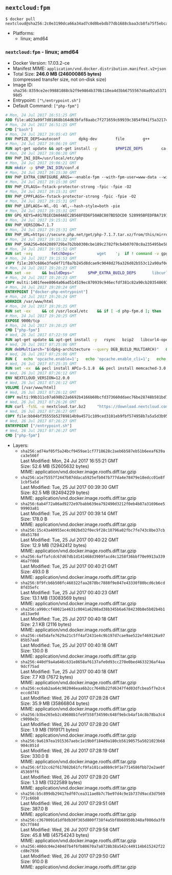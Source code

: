 ## `nextcloud:fpm`

```console
$ docker pull nextcloud@sha256:2c0e3190dca66a34ad7c0d0bebdb77db1688cbaa3cb8fa75f5ebca776a3fab63
```

-	Platforms:
	-	linux; amd64

### `nextcloud:fpm` - linux; amd64

-	Docker Version: 17.03.2-ce
-	Manifest MIME: `application/vnd.docker.distribution.manifest.v2+json`
-	Total Size: **246.0 MB (246000865 bytes)**  
	(compressed transfer size, not on-disk size)
-	Image ID: `sha256:8359ce2ec99881088cb2f9e9864b370b110ea4d3bb6755567d4ad92a537198d5`
-	Entrypoint: `["\/entrypoint.sh"]`
-	Default Command: `["php-fpm"]`

```dockerfile
# Mon, 24 Jul 2017 16:51:25 GMT
ADD file:a023a99f7d01868b164d63bfaf8aabc7f271659c69939c3854f041f5a3217428 in / 
# Mon, 24 Jul 2017 16:51:25 GMT
CMD ["bash"]
# Mon, 24 Jul 2017 19:05:43 GMT
ENV PHPIZE_DEPS=autoconf 		dpkg-dev 		file 		g++ 		gcc 		libc-dev 		libpcre3-dev 		make 		pkg-config 		re2c
# Mon, 24 Jul 2017 19:06:19 GMT
RUN apt-get update && apt-get install -y 		$PHPIZE_DEPS 		ca-certificates 		curl 		libedit2 		libsqlite3-0 		libxml2 		xz-utils 	--no-install-recommends && rm -r /var/lib/apt/lists/*
# Mon, 24 Jul 2017 19:06:20 GMT
ENV PHP_INI_DIR=/usr/local/etc/php
# Mon, 24 Jul 2017 19:06:21 GMT
RUN mkdir -p $PHP_INI_DIR/conf.d
# Mon, 24 Jul 2017 19:15:30 GMT
ENV PHP_EXTRA_CONFIGURE_ARGS=--enable-fpm --with-fpm-user=www-data --with-fpm-group=www-data
# Mon, 24 Jul 2017 19:15:30 GMT
ENV PHP_CFLAGS=-fstack-protector-strong -fpic -fpie -O2
# Mon, 24 Jul 2017 19:15:31 GMT
ENV PHP_CPPFLAGS=-fstack-protector-strong -fpic -fpie -O2
# Mon, 24 Jul 2017 19:15:31 GMT
ENV PHP_LDFLAGS=-Wl,-O1 -Wl,--hash-style=both -pie
# Mon, 24 Jul 2017 19:15:31 GMT
ENV GPG_KEYS=A917B1ECDA84AEC2B568FED6F50ABC807BD5DCD0 528995BFEDFBA7191D46839EF9BA0ADA31CBD89E
# Mon, 24 Jul 2017 19:15:31 GMT
ENV PHP_VERSION=7.1.7
# Mon, 24 Jul 2017 19:15:31 GMT
ENV PHP_URL=https://secure.php.net/get/php-7.1.7.tar.xz/from/this/mirror PHP_ASC_URL=https://secure.php.net/get/php-7.1.7.tar.xz.asc/from/this/mirror
# Mon, 24 Jul 2017 19:15:32 GMT
ENV PHP_SHA256=0d42089729be7b2bb0308cbe189c2782f9cb4b07078c8a235495be5874fff729 PHP_MD5=
# Mon, 24 Jul 2017 19:15:52 GMT
RUN set -xe; 		fetchDeps=' 		wget 	'; 	if ! command -v gpg > /dev/null; then 		fetchDeps="$fetchDeps 			dirmngr 			gnupg2 		"; 	fi; 	apt-get update; 	apt-get install -y --no-install-recommends $fetchDeps; 	rm -rf /var/lib/apt/lists/*; 		mkdir -p /usr/src; 	cd /usr/src; 		wget -O php.tar.xz "$PHP_URL"; 		if [ -n "$PHP_SHA256" ]; then 		echo "$PHP_SHA256 *php.tar.xz" | sha256sum -c -; 	fi; 	if [ -n "$PHP_MD5" ]; then 		echo "$PHP_MD5 *php.tar.xz" | md5sum -c -; 	fi; 		if [ -n "$PHP_ASC_URL" ]; then 		wget -O php.tar.xz.asc "$PHP_ASC_URL"; 		export GNUPGHOME="$(mktemp -d)"; 		for key in $GPG_KEYS; do 			gpg --keyserver ha.pool.sks-keyservers.net --recv-keys "$key"; 		done; 		gpg --batch --verify php.tar.xz.asc php.tar.xz; 		rm -rf "$GNUPGHOME"; 	fi; 		apt-get purge -y --auto-remove -o APT::AutoRemove::RecommendsImportant=false $fetchDeps
# Mon, 24 Jul 2017 19:15:53 GMT
COPY file:207c686e3fed4f71f8a7b245d8dcae9c9048d276a326d82b553c12a90af0c0ca in /usr/local/bin/ 
# Mon, 24 Jul 2017 19:20:23 GMT
RUN set -xe 	&& buildDeps=" 		$PHP_EXTRA_BUILD_DEPS 		libcurl4-openssl-dev 		libedit-dev 		libsqlite3-dev 		libssl-dev 		libxml2-dev 		zlib1g-dev 	" 	&& apt-get update && apt-get install -y $buildDeps --no-install-recommends && rm -rf /var/lib/apt/lists/* 		&& export CFLAGS="$PHP_CFLAGS" 		CPPFLAGS="$PHP_CPPFLAGS" 		LDFLAGS="$PHP_LDFLAGS" 	&& docker-php-source extract 	&& cd /usr/src/php 	&& gnuArch="$(dpkg-architecture --query DEB_BUILD_GNU_TYPE)" 	&& debMultiarch="$(dpkg-architecture --query DEB_BUILD_MULTIARCH)" 	&& if [ ! -d /usr/include/curl ]; then 		ln -sT "/usr/include/$debMultiarch/curl" /usr/local/include/curl; 	fi 	&& ./configure 		--build="$gnuArch" 		--with-config-file-path="$PHP_INI_DIR" 		--with-config-file-scan-dir="$PHP_INI_DIR/conf.d" 				--disable-cgi 				--enable-ftp 		--enable-mbstring 		--enable-mysqlnd 				--with-curl 		--with-libedit 		--with-openssl 		--with-zlib 				--with-pcre-regex=/usr 		--with-libdir="lib/$debMultiarch" 				$PHP_EXTRA_CONFIGURE_ARGS 	&& make -j "$(nproc)" 	&& make install 	&& { find /usr/local/bin /usr/local/sbin -type f -executable -exec strip --strip-all '{}' + || true; } 	&& make clean 	&& cd / 	&& docker-php-source delete 		&& apt-get purge -y --auto-remove -o APT::AutoRemove::RecommendsImportant=false $buildDeps 		&& pecl update-channels 	&& rm -rf /tmp/pear ~/.pearrc
# Mon, 24 Jul 2017 19:20:23 GMT
COPY multi:1401feee8064a06ad514519ec870939c946ecfdf381c82a90cb2035486938ee9 in /usr/local/bin/ 
# Mon, 24 Jul 2017 19:20:24 GMT
ENTRYPOINT ["docker-php-entrypoint"]
# Mon, 24 Jul 2017 19:20:24 GMT
WORKDIR /var/www/html
# Mon, 24 Jul 2017 19:20:25 GMT
RUN set -ex 	&& cd /usr/local/etc 	&& if [ -d php-fpm.d ]; then 		sed 's!=NONE/!=!g' php-fpm.conf.default | tee php-fpm.conf > /dev/null; 		cp php-fpm.d/www.conf.default php-fpm.d/www.conf; 	else 		mkdir php-fpm.d; 		cp php-fpm.conf.default php-fpm.d/www.conf; 		{ 			echo '[global]'; 			echo 'include=etc/php-fpm.d/*.conf'; 		} | tee php-fpm.conf; 	fi 	&& { 		echo '[global]'; 		echo 'error_log = /proc/self/fd/2'; 		echo; 		echo '[www]'; 		echo '; if we send this to /proc/self/fd/1, it never appears'; 		echo 'access.log = /proc/self/fd/2'; 		echo; 		echo 'clear_env = no'; 		echo; 		echo '; Ensure worker stdout and stderr are sent to the main error log.'; 		echo 'catch_workers_output = yes'; 	} | tee php-fpm.d/docker.conf 	&& { 		echo '[global]'; 		echo 'daemonize = no'; 		echo; 		echo '[www]'; 		echo 'listen = [::]:9000'; 	} | tee php-fpm.d/zz-docker.conf
# Mon, 24 Jul 2017 19:20:25 GMT
EXPOSE 9000/tcp
# Mon, 24 Jul 2017 19:20:25 GMT
CMD ["php-fpm"]
# Wed, 26 Jul 2017 07:22:59 GMT
RUN apt-get update && apt-get install -y   rsync   bzip2   libcurl4-openssl-dev   libfreetype6-dev   libicu-dev   libjpeg-dev   libldap2-dev   libmcrypt-dev   libmemcached-dev   libpng12-dev   libpq-dev   libxml2-dev   && rm -rf /var/lib/apt/lists/*
# Wed, 26 Jul 2017 07:25:06 GMT
RUN debMultiarch="$(dpkg-architecture --query DEB_BUILD_MULTIARCH)"   && docker-php-ext-configure gd --with-png-dir=/usr --with-jpeg-dir=/usr   && docker-php-ext-configure ldap --with-libdir="lib/$debMultiarch"   && docker-php-ext-install gd exif intl mbstring mcrypt ldap mysqli opcache pdo_mysql pdo_pgsql pgsql zip pcntl
# Wed, 26 Jul 2017 07:25:06 GMT
RUN {   echo 'opcache.enable=1';   echo 'opcache.enable_cli=1';   echo 'opcache.interned_strings_buffer=8';   echo 'opcache.max_accelerated_files=10000';   echo 'opcache.memory_consumption=128';   echo 'opcache.save_comments=1';   echo 'opcache.revalidate_freq=1';   } > /usr/local/etc/php/conf.d/opcache-recommended.ini
# Wed, 26 Jul 2017 07:25:35 GMT
RUN set -ex  && pecl install APCu-5.1.8  && pecl install memcached-3.0.3  && pecl install redis-3.1.2  && docker-php-ext-enable apcu redis memcached
# Wed, 26 Jul 2017 07:26:12 GMT
ENV NEXTCLOUD_VERSION=12.0.0
# Wed, 26 Jul 2017 07:26:12 GMT
VOLUME [/var/www/html]
# Wed, 26 Jul 2017 07:26:12 GMT
COPY multi:99b311c07a698b22a6692b4166b60bcfd373660ddaec76be28748b581bd71cc4 in /usr/src/nextcloud/config/ 
# Wed, 26 Jul 2017 07:26:26 GMT
RUN curl -fsSL -o nextcloud.tar.bz2     "https://download.nextcloud.com/server/releases/nextcloud-${NEXTCLOUD_VERSION}.tar.bz2"  && curl -fsSL -o nextcloud.tar.bz2.asc     "https://download.nextcloud.com/server/releases/nextcloud-${NEXTCLOUD_VERSION}.tar.bz2.asc"  && export GNUPGHOME="$(mktemp -d)"  && gpg --keyserver ha.pool.sks-keyservers.net --recv-keys 28806A878AE423A28372792ED75899B9A724937A  && gpg --batch --verify nextcloud.tar.bz2.asc nextcloud.tar.bz2  && rm -r "$GNUPGHOME" nextcloud.tar.bz2.asc  && tar -xjf nextcloud.tar.bz2 -C /usr/src/  && rm nextcloud.tar.bz2  && rm -rf /usr/src/nextcloud/updater  && mkdir -p /usr/src/nextcloud/data  && mkdir -p /usr/src/nextcloud/custom_apps  && find /usr/src/nextcloud/ -type f -print0 | xargs -0 chmod 0640  && find /usr/src/nextcloud/ -type d -print0 | xargs -0 chmod 0750  && chown -R root:www-data /usr/src/nextcloud/  && chown -R www-data:www-data /usr/src/nextcloud/custom_apps/  && chown -R www-data:www-data /usr/src/nextcloud/config/  && chown -R www-data:www-data /usr/src/nextcloud/data/  && chown -R www-data:www-data /usr/src/nextcloud/themes/  && chmod +x /usr/src/nextcloud/occ
# Wed, 26 Jul 2017 07:26:27 GMT
COPY file:bb04bf35555b52789814b9a4571c109ced3101eb9fbf574958b7a5a5d3b95469 in /entrypoint.sh 
# Wed, 26 Jul 2017 07:26:27 GMT
ENTRYPOINT ["/entrypoint.sh"]
# Wed, 26 Jul 2017 07:26:27 GMT
CMD ["php-fpm"]
```

-	Layers:
	-	`sha256:ad74af05f5a24bcf9459ae1cf7718628c2aeb6b587eb51b6eeaf639aca3e566f`  
		Last Modified: Mon, 24 Jul 2017 16:55:21 GMT  
		Size: 52.6 MB (52605632 bytes)  
		MIME: application/vnd.docker.image.rootfs.diff.tar.gzip
	-	`sha256:a1e75557f2447b87ddaca5925efb047b777da4e78479e18edcc01e8f1cbf5a5d`  
		Last Modified: Tue, 25 Jul 2017 00:39:30 GMT  
		Size: 82.5 MB (82494229 bytes)  
		MIME: application/vnd.docker.image.rootfs.diff.tar.gzip
	-	`sha256:6ab4f72a86ad9272e97babb639ea792490d3212f0eb4b87a31696ee599903a81`  
		Last Modified: Tue, 25 Jul 2017 00:39:14 GMT  
		Size: 178.0 B  
		MIME: application/vnd.docker.image.rootfs.diff.tar.gzip
	-	`sha256:15c43a40955ec4c002bd32f0ec9f28c10796a02fbc7fe743c8be37cbd8a5178d`  
		Last Modified: Tue, 25 Jul 2017 00:40:22 GMT  
		Size: 12.9 MB (12942412 bytes)  
		MIME: application/vnd.docker.image.rootfs.diff.tar.gzip
	-	`sha256:6affafcdc67d67db1d141468d3909facd4c1258f36bbf70e9913a33946a7f008`  
		Last Modified: Tue, 25 Jul 2017 00:40:21 GMT  
		Size: 493.0 B  
		MIME: application/vnd.docker.image.rootfs.diff.tar.gzip
	-	`sha256:8f9fcb6b508fc460322faa2878bc7888f9e847e43330f80bcd6cb6cd8fd35efc`  
		Last Modified: Tue, 25 Jul 2017 00:40:23 GMT  
		Size: 13.1 MB (13083569 bytes)  
		MIME: application/vnd.docker.image.rootfs.diff.tar.gzip
	-	`sha256:a990ccf48021e4631c0041a6208ad38b345b6a6784230b8e5b02b4b1a613ae9d`  
		Last Modified: Tue, 25 Jul 2017 00:40:18 GMT  
		Size: 2.1 KB (2116 bytes)  
		MIME: application/vnd.docker.image.rootfs.diff.tar.gzip
	-	`sha256:c6d5dafe7629a21c5ff4af2431e4c9b197d7cae9ae522ef469126a9785b57aa8`  
		Last Modified: Tue, 25 Jul 2017 00:40:18 GMT  
		Size: 130.0 B  
		MIME: application/vnd.docker.image.rootfs.diff.tar.gzip
	-	`sha256:440df9a4a646c631e8658af6137afe0d93cc270e0bed4633236af4aa9dcf75ad`  
		Last Modified: Tue, 25 Jul 2017 00:40:18 GMT  
		Size: 7.7 KB (7672 bytes)  
		MIME: application/vnd.docker.image.rootfs.diff.tar.gzip
	-	`sha256:ec6ab2aa64c902046eaa6b2cc7648b22fd6347f4d03dfcbea5f7e2c4eccdd743`  
		Last Modified: Wed, 26 Jul 2017 07:28:28 GMT  
		Size: 35.9 MB (35866804 bytes)  
		MIME: application/vnd.docker.image.rootfs.diff.tar.gzip
	-	`sha256:b3be265eb2c49608b1fe9f558f34590c648f9ebcb4af14c8b78ba3c4c9090e3c`  
		Last Modified: Wed, 26 Jul 2017 07:28:20 GMT  
		Size: 1.9 MB (1919171 bytes)  
		MIME: application/vnd.docker.image.rootfs.diff.tar.gzip
	-	`sha256:9a6197ea1915367aebc1e19b0f184d9a180cb56190575a5021023b68904c051d`  
		Last Modified: Wed, 26 Jul 2017 07:28:19 GMT  
		Size: 330.0 B  
		MIME: application/vnd.docker.image.rootfs.diff.tar.gzip
	-	`sha256:6f32cc62f617082b61fcf9fa101cad0b9c9f1e7714586fbb72e2ae0f45369ff6`  
		Last Modified: Wed, 26 Jul 2017 07:28:20 GMT  
		Size: 1.3 MB (1322589 bytes)  
		MIME: application/vnd.docker.image.rootfs.diff.tar.gzip
	-	`sha256:b5c899db29417edf07cea311ae8b7c7be97d4c9e1b737d9acd3d7569771c66b8`  
		Last Modified: Wed, 26 Jul 2017 07:29:51 GMT  
		Size: 387.0 B  
		MIME: application/vnd.docker.image.rootfs.diff.tar.gzip
	-	`sha256:c3670091d1df8db30f365d800f738f4a5bf8b68950b348af086da3f802c7f84d`  
		Last Modified: Wed, 26 Jul 2017 07:29:58 GMT  
		Size: 45.8 MB (45754243 bytes)  
		MIME: application/vnd.docker.image.rootfs.diff.tar.gzip
	-	`sha256:400dc04e2404d7b4f6fb80670a7a8728b38a542c449114b615242f22cd8e7936`  
		Last Modified: Wed, 26 Jul 2017 07:29:50 GMT  
		Size: 910.0 B  
		MIME: application/vnd.docker.image.rootfs.diff.tar.gzip
